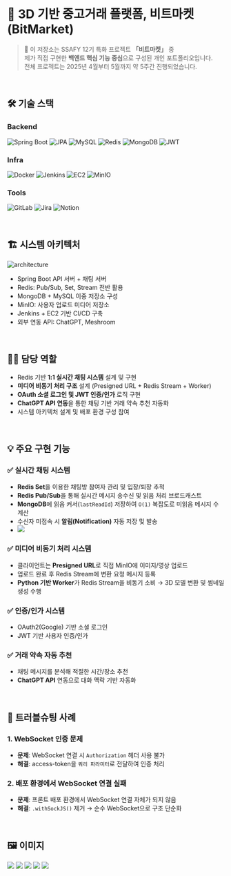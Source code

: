 # 🧩 3D 기반 중고거래 플랫폼, 비트마켓 (BitMarket)

> 📁 이 저장소는 SSAFY 12기 특화 프로젝트 **「비트마켓」** 중  
> 제가 직접 구현한 **백엔드 핵심 기능 중심**으로 구성된 개인 포트폴리오입니다.  
> 전체 프로젝트는 2025년 4월부터 5월까지 약 5주간 진행되었습니다.

<br>

## 🛠️ 기술 스택

### Backend
![Spring Boot](https://img.shields.io/badge/Spring%20Boot-6DB33F?style=for-the-badge&logo=springboot&logoColor=white)
![JPA](https://img.shields.io/badge/JPA-007396?style=for-the-badge)
![MySQL](https://img.shields.io/badge/MySQL-4479A1?style=for-the-badge&logo=mysql&logoColor=white)
![Redis](https://img.shields.io/badge/Redis-DC382D?style=for-the-badge&logo=redis&logoColor=white)
![MongoDB](https://img.shields.io/badge/MongoDB-47A248?style=for-the-badge&logo=mongodb&logoColor=white)
![JWT](https://img.shields.io/badge/JWT-black?style=for-the-badge&logo=JSON%20web%20tokens)

### Infra
![Docker](https://img.shields.io/badge/Docker-2496ed?style=for-the-badge&logo=docker&logoColor=white)
![Jenkins](https://img.shields.io/badge/Jenkins-d24939?style=for-the-badge&logo=jenkins&logoColor=white)
![EC2](https://img.shields.io/badge/EC2-ff9900?style=for-the-badge&logo=amazonEC2&logoColor=white)
![MinIO](https://img.shields.io/badge/MinIO-cf2e2e?style=for-the-badge)

### Tools
![GitLab](https://img.shields.io/badge/GitLab-fc6d26?style=for-the-badge&logo=gitlab&logoColor=white)
![Jira](https://img.shields.io/badge/Jira-0052cc?style=for-the-badge&logo=jira&logoColor=white)
![Notion](https://img.shields.io/badge/Notion-000000?style=for-the-badge&logo=notion&logoColor=white)

<br>

## 🏗️ 시스템 아키텍처

![architecture](./image/시스템아키텍처.png)

- Spring Boot API 서버 + 채팅 서버
- Redis: Pub/Sub, Set, Stream 전반 활용
- MongoDB + MySQL 이중 저장소 구성
- MinIO: 사용자 업로드 미디어 저장소
- Jenkins + EC2 기반 CI/CD 구축
- 외부 연동 API: ChatGPT, Meshroom

<br>

## 🧑‍💻 담당 역할

- Redis 기반 **1:1 실시간 채팅 시스템** 설계 및 구현
- **미디어 비동기 처리 구조** 설계 (Presigned URL + Redis Stream + Worker)
- **OAuth 소셜 로그인 및 JWT 인증/인가** 로직 구현
- **ChatGPT API 연동**을 통한 채팅 기반 거래 약속 추천 자동화
- 시스템 아키텍처 설계 및 배포 환경 구성 참여

<br>

## 💡 주요 구현 기능

### ✅ 실시간 채팅 시스템
- **Redis Set**을 이용한 채팅방 참여자 관리 및 입장/퇴장 추적
- **Redis Pub/Sub**을 통해 실시간 메시지 송수신 및 읽음 처리 브로드캐스트
- **MongoDB**에 읽음 커서(`lastReadId`) 저장하여 `O(1)` 복잡도로 미읽음 메시지 수 계산
- 수신자 미접속 시 **알림(Notification)** 자동 저장 및 발송
- ![](./image/채팅flow.png)

### ✅ 미디어 비동기 처리 시스템
- 클라이언트는 **Presigned URL**로 직접 MinIO에 이미지/영상 업로드
- 업로드 완료 후 Redis Stream에 변환 요청 메시지 등록
- **Python 기반 Worker**가 Redis Stream을 비동기 소비 → 3D 모델 변환 및 썸네일 생성 수행

### ✅ 인증/인가 시스템
- OAuth2(Google) 기반 소셜 로그인
- JWT 기반 사용자 인증/인가

### ✅ 거래 약속 자동 추천
- 채팅 메시지를 분석해 적절한 시간/장소 추천
- **ChatGPT API** 연동으로 대화 맥락 기반 자동화

<br>

## 🐞 트러블슈팅 사례

### 1. WebSocket 인증 문제
- **문제**: WebSocket 연결 시 `Authorization` 헤더 사용 불가
- **해결**: access-token을 `쿼리 파라미터`로 전달하여 인증 처리

### 2. 배포 환경에서 WebSocket 연결 실패
- **문제**: 프론트 배포 환경에서 WebSocket 연결 자체가 되지 않음
- **해결**: `.withSockJS()` 제거 → 순수 WebSocket으로 구조 단순화

<br>

## 🖼️ 이미지
![](./image/비트마켓.png)
![](./image/메인페이지.png)
![](./image/게시글페이지.png)
![](./image/3d페이지.png)
![](./image/채팅.png)